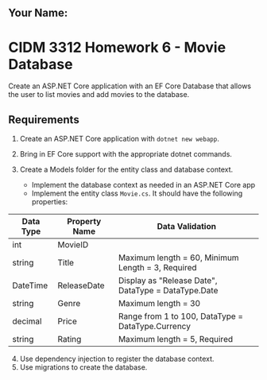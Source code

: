 ## Your Name:

# CIDM 3312 Homework 6 - Movie Database
Create an ASP.NET Core application with an EF Core Database that allows the user to list movies and add movies to the database.

## Requirements
1. Create an ASP.NET Core application with `dotnet new webapp`.
2. Bring in EF Core support with the appropriate dotnet commands.
3. Create a Models folder for the entity class and database context.

      * Implement the database context as needed in an ASP.NET Core app
      * Implement the entity class `Movie.cs`. It should have the following properties:
  
  | Data Type     | Property Name | Data Validation |
  | ------------- | ------------- | --------------- |
  | int           | MovieID       |  |
  | string        | Title         | Maximum length = 60, Minimum Length = 3, Required |
  | DateTime      | ReleaseDate   | Display as "Release Date", DataType = DataType.Date |
  | string        | Genre         | Maximum length = 30 |
  | decimal       | Price         | Range from 1 to 100, DataType = DataType.Currency |
  | string        | Rating        | Maximum length = 5, Required |

4. Use dependency injection to register the database context.
5. Use migrations to create the database.
